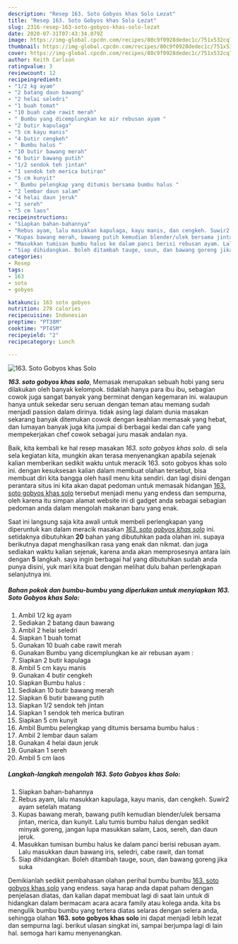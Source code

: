 ```yaml
---
description: "Resep 163. Soto Gobyos khas Solo Lezat"
title: "Resep 163. Soto Gobyos khas Solo Lezat"
slug: 2316-resep-163-soto-gobyos-khas-solo-lezat
date: 2020-07-31T07:43:34.079Z
image: https://img-global.cpcdn.com/recipes/80c9f0928dedec1c/751x532cq70/163-soto-gobyos-khas-solo-foto-resep-utama.jpg
thumbnail: https://img-global.cpcdn.com/recipes/80c9f0928dedec1c/751x532cq70/163-soto-gobyos-khas-solo-foto-resep-utama.jpg
cover: https://img-global.cpcdn.com/recipes/80c9f0928dedec1c/751x532cq70/163-soto-gobyos-khas-solo-foto-resep-utama.jpg
author: Keith Carlson
ratingvalue: 3
reviewcount: 12
recipeingredient:
- "1/2 kg ayam"
- "2 batang daun bawang"
- "2 helai seledri"
- "1 buah tomat"
- "10 buah cabe rawit merah"
- " Bumbu yang dicemplungkan ke air rebusan ayam "
- "2 butir kapulaga"
- "5 cm kayu manis"
- "4 butir cengkeh"
- " Bumbu halus "
- "10 butir bawang merah"
- "6 butir bawang putih"
- "1/2 sendok teh jintan"
- "1 sendok teh merica butiran"
- "5 cm kunyit"
- " Bumbu pelengkap yang ditumis bersama bumbu halus "
- "2 lembar daun salam"
- "4 helai daun jeruk"
- "1 sereh"
- "5 cm laos"
recipeinstructions:
- "Siapkan bahan-bahannya"
- "Rebus ayam, lalu masukkan kapulaga, kayu manis, dan cengkeh. Suwir2 ayam setelah matang"
- "Kupas bawang merah, bawang putih kemudian blender/ulek bersama jintan, merica, dan kunyit. Lalu tumis bumbu halus dengan sedikit minyak goreng, jangan lupa masukkan salam, Laos, sereh, dan daun jeruk."
- "Masukkan tumisan bumbu halus ke dalam panci berisi rebusan ayam. Lalu masukkan daun bawang iris, seledri, cabe rawit, dan tomat"
- "Siap dihidangkan. Boleh ditambah tauge, soun, dan bawang goreng jika suka"
categories:
- Resep
tags:
- 163
- soto
- gobyos

katakunci: 163 soto gobyos 
nutrition: 278 calories
recipecuisine: Indonesian
preptime: "PT38M"
cooktime: "PT45M"
recipeyield: "2"
recipecategory: Lunch

---
```



![163. Soto Gobyos khas Solo](https://img-global.cpcdn.com/recipes/80c9f0928dedec1c/751x532cq70/163-soto-gobyos-khas-solo-foto-resep-utama.jpg)

<b><i>163. soto gobyos khas solo</i></b>, Memasak merupakan sebuah hobi yang seru dilakukan oleh banyak kelompok. tidaklah hanya para ibu ibu, sebagian cowok juga sangat banyak yang berminat dengan kegemaran ini. walaupun hanya untuk sekedar seru seruan dengan teman atau memang sudah menjadi passion dalam dirinya. tidak asing lagi dalam dunia masakan sekarang banyak ditemukan cowok dengan keahlian memasak yang hebat, dan lumayan banyak juga kita jumpai di berbagai kedai dan cafe yang mempekerjakan chef cowok sebagai juru masak andalan nya.



Baik, kita kembali ke hal resep masakan <i>163. soto gobyos khas solo</i>. di sela sela kegiatan kita, mungkin akan terasa menyenangkan apabila sejenak kalian memberikan sedikit waktu untuk meracik 163. soto gobyos khas solo ini. dengan kesuksesan kalian dalam membuat olahan tersebut, bisa membuat diri kita bangga oleh hasil menu kita sendiri. dan lagi disini dengan perantara situs ini kita akan dapat pedoman untuk memasak hidangan <u>163. soto gobyos khas solo</u> tersebut menjadi menu yang endess dan sempurna, oleh karena itu simpan alamat website ini di gadget anda sebagai sebagian pedoman anda dalam mengolah makanan baru yang enak.


Saat ini langsung saja kita awali untuk membeli perlengkapan yang diperuntuk kan dalam meracik masakan <u><i>163. soto gobyos khas solo</i></u> ini. setidaknya dibutuhkan <b>20</b> bahan yang dibutuhkan pada olahan ini. supaya berikutnya dapat menghasilkan rasa yang enak dan nikmat. dan juga sediakan waktu kalian sejenak, karena anda akan memprosesnya antara lain dengan <b>5</b> langkah. saya ingin berbagai hal yang dibutuhkan sudah anda punya disini, yuk mari kita buat dengan melihat dulu bahan perlengkapan selanjutnya ini.

<!--inarticleads1-->

##### Bahan pokok dan bumbu-bumbu yang diperlukan untuk menyiapkan 163. Soto Gobyos khas Solo:

1. Ambil 1/2 kg ayam
1. Sediakan 2 batang daun bawang
1. Ambil 2 helai seledri
1. Siapkan 1 buah tomat
1. Gunakan 10 buah cabe rawit merah
1. Gunakan  Bumbu yang dicemplungkan ke air rebusan ayam :
1. Siapkan 2 butir kapulaga
1. Ambil 5 cm kayu manis
1. Gunakan 4 butir cengkeh
1. Siapkan  Bumbu halus :
1. Sediakan 10 butir bawang merah
1. Siapkan 6 butir bawang putih
1. Siapkan 1/2 sendok teh jintan
1. Siapkan 1 sendok teh merica butiran
1. Siapkan 5 cm kunyit
1. Ambil  Bumbu pelengkap yang ditumis bersama bumbu halus :
1. Ambil 2 lembar daun salam
1. Gunakan 4 helai daun jeruk
1. Gunakan 1 sereh
1. Ambil 5 cm laos




<!--inarticleads2-->

##### Langkah-langkah mengolah 163. Soto Gobyos khas Solo:

1. Siapkan bahan-bahannya
1. Rebus ayam, lalu masukkan kapulaga, kayu manis, dan cengkeh. Suwir2 ayam setelah matang
1. Kupas bawang merah, bawang putih kemudian blender/ulek bersama jintan, merica, dan kunyit. Lalu tumis bumbu halus dengan sedikit minyak goreng, jangan lupa masukkan salam, Laos, sereh, dan daun jeruk.
1. Masukkan tumisan bumbu halus ke dalam panci berisi rebusan ayam. Lalu masukkan daun bawang iris, seledri, cabe rawit, dan tomat
1. Siap dihidangkan. Boleh ditambah tauge, soun, dan bawang goreng jika suka




Demikianlah sedikit pembahasan olahan perihal bumbu bumbu <u>163. soto gobyos khas solo</u> yang endess. saya harap anda dapat paham dengan penjelasan diatas, dan kalian dapat membuat lagi di saat lain untuk di hidangkan dalam bermacam acara acara family atau kolega anda. kita bs mengulik bumbu bumbu yang tertera diatas selaras dengan selera anda, sehingga olahan <b>163. soto gobyos khas solo</b> ini dapat menjadi lebih lezat dan sempurna lagi. berikut ulasan singkat ini, sampai berjumpa lagi di lain hal. semoga hari kamu menyenangkan.

